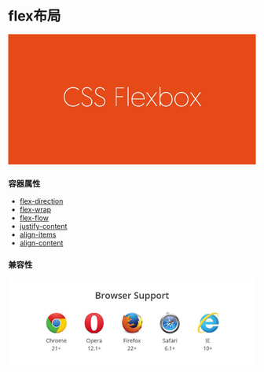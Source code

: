 # flex布局

![](/assets/5a7d00514af1e464221c677c15e8e990.png)



### 容器属性

* [flex-direction](flex-direction)
* [flex-wrap](flex-wrap)
* [flex-flow](flex-flow)
* [justify-content](justify-content)
* [align-items](align-items)
* [align-content](align-content)



### 兼容性

![](/assets/8712d713c7d0b884a5cb9770efc422b4.jpg)


